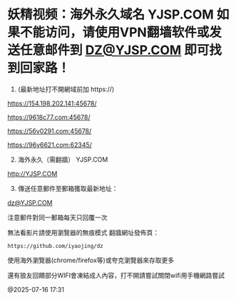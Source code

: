 # 妖精视频：海外永久域名 YJSP.COM 如果不能访问，请使用VPN翻墙软件或发送任意邮件到 DZ@YJSP.COM 即可找到回家路！

1. (最新地址打不開網域前加 https://)

https://154.198.202.141:45678/

https://9618c77.com:45678/

https://56v0291.com:45678/

https://96v6621.com:62345/

2. 海外永久（需翻牆） YJSP.COM

http://YJSP.COM

3. 傳送任意郵件至郵箱獲取最新地址：

dz@YJSP.COM


注意郵件對同一郵箱每天只回覆一次

無法看影片請使用瀏覽器的無痕模式 翻牆網址發佈頁：

```
https://github.com/iyaojing/dz
```

使用海外瀏覽器(chrome/firefox等)或夸克瀏覽器來存取更多

還有狼友回饋部分WIFI會凍結成人內容，打不開請嘗試關閉wifi用手機網路嘗試

@2025-07-16 17:31

